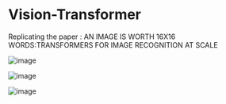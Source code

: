 # Vision-Transformer
Replicating the paper : AN IMAGE IS WORTH 16X16 WORDS:TRANSFORMERS FOR IMAGE RECOGNITION AT SCALE


![image](https://github.com/StarAtNyte/Vision-Transformer-ViT/assets/67851367/31cfb52b-8cd3-47e5-aeef-cc3d25ba4bdf)

![image](https://github.com/StarAtNyte/Vision-Transformer-ViT/assets/67851367/5f8495f0-fbf3-4366-8e69-e22403fedf28)

![image](https://github.com/StarAtNyte/Vision-Transformer-ViT/assets/67851367/fc669636-f5ec-4018-8162-7040b236479d)


